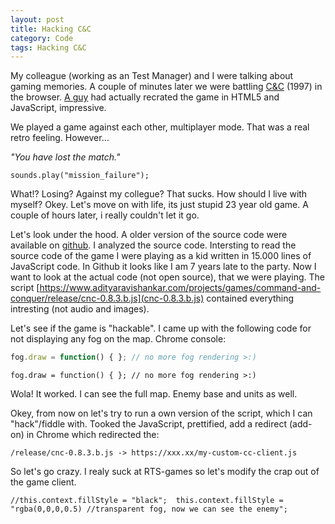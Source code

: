 ```yaml
---
layout: post
title: Hacking C&C
category: Code
tags: Hacking C&C
---
```


My colleague (working as an Test Manager) and I were talking about gaming memories. A couple of minutes later we were battling [C&C](https://www.adityaravishankar.com/projects/games/command-and-conquer) (1997) in the browser. [A guy](https://www.adityaravishankar.com/2011/11/command-and-conquer-programming-an-rts-game-in-html5-and-javascript) had actually recrated the game in HTML5 and JavaScript, impressive.

We played a game against each other, multiplayer mode. That was a real retro feeling. However...

*"You have lost the match."*

``sounds.play("mission_failure");``

What!? Losing? Against my collegue? That sucks. How should I live with myself? Okey. Let's move on with life, its just stupid 23 year old  game. A couple of hours later, i really couldn't let it go. 

Let's look under the hood. A older version of the source code were available on [github](https://github.com/adityaravishankar/command-and-conquer). I analyzed the source code. Intersting to read the source code of the game I were playing as a kid written in 15.000 lines of JavaScript code. In Github it looks like I am 7 years late to the party. Now I want to look at the actual code (not open source), that we were playing. The script [https://www.adityaravishankar.com/projects/games/command-and-conquer/release/cnc-0.8.3.b.js](cnc-0.8.3.b.js) contained everything intresting (not audio and images).

Let's see if the game is "hackable". I came up with the following code for not displaying any fog on the map. Chrome console:

```javascript
fog.draw = function() { }; // no more fog rendering >:)
```

`fog.draw = function() { }; // no more fog rendering >:)`

Wola! It worked. I can see the full map. Enemy base and units as well.

Okey, from now on let's try to run a own version of the script, which I can "hack"/fiddle with. Tooked the JavaScript, prettified, add a redirect (add-on) in Chrome which redirected the:

`/release/cnc-0.8.3.b.js -> https://xxx.xx/my-custom-cc-client.js`

So let's go crazy. I realy suck at RTS-games so let's modify the crap out of the game client.

`
//this.context.fillStyle = "black"; 
this.context.fillStyle = "rgba(0,0,0,0.5) //transparent fog, now we can see the enemy";
`
